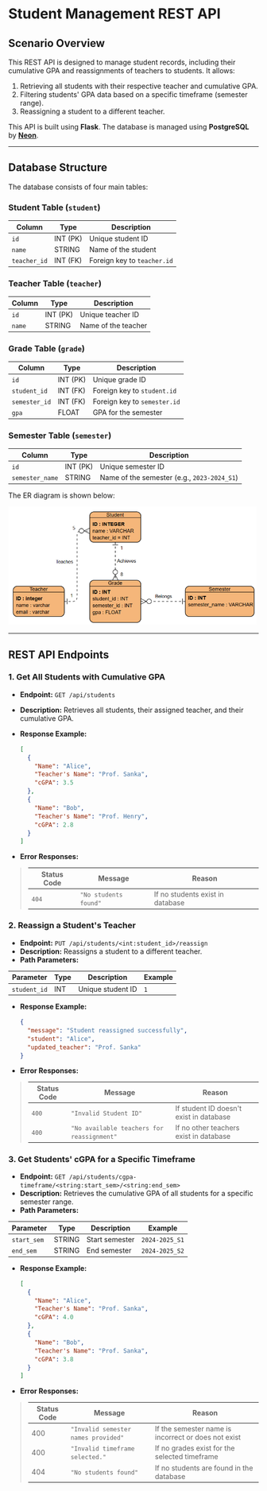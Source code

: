 # Student Management REST API

## Scenario Overview

This REST API is designed to manage student records, including their cumulative GPA and reassignments of teachers to students. It allows:

1. Retrieving all students with their respective teacher and cumulative GPA.
2. Filtering students' GPA data based on a specific timeframe (semester range).
3. Reassigning a student to a different teacher.

This API is built using **Flask**. The database is managed using **PostgreSQL** by [**Neon**](https://neon.tech/).

---

## Database Structure

The database consists of four main tables:

### Student Table (`student`)

| Column       | Type     | Description                 |
| ------------ | -------- | --------------------------- |
| `id`         | INT (PK) | Unique student ID           |
| `name`       | STRING   | Name of the student         |
| `teacher_id` | INT (FK) | Foreign key to `teacher.id` |

### Teacher Table (`teacher`)

| Column | Type     | Description         |
| ------ | -------- | ------------------- |
| `id`   | INT (PK) | Unique teacher ID   |
| `name` | STRING   | Name of the teacher |

### Grade Table (`grade`)

| Column        | Type     | Description                  |
| ------------- | -------- | ---------------------------- |
| `id`          | INT (PK) | Unique grade ID              |
| `student_id`  | INT (FK) | Foreign key to `student.id`  |
| `semester_id` | INT (FK) | Foreign key to `semester.id` |
| `gpa`         | FLOAT    | GPA for the semester         |

### Semester Table (`semester`)

| Column          | Type     | Description                                 |
| --------------- | -------- | ------------------------------------------- |
| `id`            | INT (PK) | Unique semester ID                          |
| `semester_name` | STRING   | Name of the semester (e.g., `2023-2024_S1`) |

The ER diagram is shown below:

<img src="./er_diagram.png" alt="ER Diagram" width="500">

---

## REST API Endpoints

### **1. Get All Students with Cumulative GPA**

- **Endpoint:** `GET /api/students`
- **Description:** Retrieves all students, their assigned teacher, and their cumulative GPA.
- **Response Example:**

  ```json
  [
    {
      "Name": "Alice",
      "Teacher's Name": "Prof. Sanka",
      "cGPA": 3.5
    },
    {
      "Name": "Bob",
      "Teacher's Name": "Prof. Henry",
      "cGPA": 2.8
    }
  ]
  ```

- **Error Responses:**

> | Status Code | Message               | Reason                           |
> | ----------- | --------------------- | -------------------------------- |
> | `404`       | `"No students found"` | If no students exist in database |

### **2. Reassign a Student's Teacher**

- **Endpoint:** `PUT /api/students/<int:student_id>/reassign`
- **Description:** Reassigns a student to a different teacher.
- **Path Parameters:**

| Parameter    | Type | Description       | Example |
| ------------ | ---- | ----------------- | ------- |
| `student_id` | INT  | Unique student ID | `1`     |

- **Response Example:**

  ```json
  {
    "message": "Student reassigned successfully",
    "student": "Alice",
    "updated_teacher": "Prof. Sanka"
  }
  ```

- **Error Responses:**

> | Status Code | Message                                    | Reason                                  |
> | ----------- | ------------------------------------------ | --------------------------------------- |
> | `400`       | `"Invalid Student ID"`                     | If student ID doesn't exist in database |
> | `400`       | `"No available teachers for reassignment"` | If no other teachers exist in database  |

### **3. Get Students' cGPA for a Specific Timeframe**

- **Endpoint:** `GET /api/students/cgpa-timeframe/<string:start_sem>/<string:end_sem>`
- **Description:** Retrieves the cumulative GPA of all students for a specific semester range.
- **Path Parameters:**

| Parameter   | Type   | Description    | Example        |
| ----------- | ------ | -------------- | -------------- |
| `start_sem` | STRING | Start semester | `2024-2025_S1` |
| `end_sem`   | STRING | End semester   | `2024-2025_S2` |

- **Response Example:**

  ```json
  [
    {
      "Name": "Alice",
      "Teacher's Name": "Prof. Sanka",
      "cGPA": 4.0
    },
    {
      "Name": "Bob",
      "Teacher's Name": "Prof. Sanka",
      "cGPA": 3.8
    }
  ]
  ```

- **Error Responses:**

> | Status Code | Message                             | Reason                                              |
> | ----------- | ----------------------------------- | --------------------------------------------------- |
> | 400         | `"Invalid semester names provided"` | If the semester name is incorrect or does not exist |
> | 400         | `"Invalid timeframe selected."`     | If no grades exist for the selected timeframe       |
> | 404         | `"No students found"`               | If no students are found in the database            |
